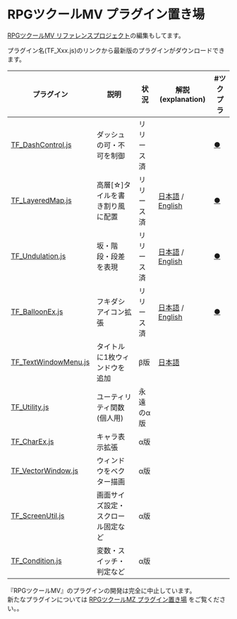 # RPGツクールMV プラグイン置き場

[RPGツクールMV リファレンスプロジェクト](https://github.com/katai5plate/RPGMV-CoreScript-Reference/)の編集もしてます。


プラグイン名(TF_Xxx.js)のリンクから最新版のプラグインがダウンロードできます。

|プラグイン|説明|状況|解説(explanation)|#ツクプラ|
|---|---|---|---|---|
|[TF_DashControl.js](https://raw.githubusercontent.com/tonbijp/RPGMakerMV/master/TF_DashControl.js)|ダッシュの可・不可を制御|リリース済||[●](https://rpgfun.tk/archives/2395)|
|[TF_LayeredMap.js](https://raw.githubusercontent.com/tonbijp/RPGMakerMV/master/TF_LayeredMap.js)|高層[☆]タイルを書き割り風に配置 |リリース済|[日本語](https://forum.tkool.jp/index.php?threads/1476/) / [English](https://forums.rpgmakerweb.com/index.php?threads/103416/)|[●](https://rpgfun.tk/archives/12228)|
|[TF_Undulation.js](https://raw.githubusercontent.com/tonbijp/RPGMakerMV/master/TF_Undulation.js)| 坂・階段・段差を表現 | リリース済 | [日本語](https://forum.tkool.jp/index.php?threads/3433/) / [English](https://forums.rpgmakerweb.com/index.php?threads/113291/)|[●](https://rpgfun.tk/archives/16531)|
|[TF_BalloonEx.js](https://raw.githubusercontent.com/tonbijp/RPGMakerMV/master/TF_BalloonEx.js)| フキダシアイコン拡張 | リリース済 | [日本語](https://forum.tkool.jp/index.php?threads/3795/) / [English](https://forums.rpgmakerweb.com/index.php?threads/118212/) | [●](https://plugin.fungamemake.com/archives/23210) |
|[TF_TextWindowMenu.js](https://raw.githubusercontent.com/tonbijp/RPGMakerMV/master/TF_TextWindowMenu.js)| タイトルに1枚ウィンドウを追加 | β版 |[日本語](https://forum.tkool.jp/index.php?threads/3888/) |
|[TF_Utility.js](https://raw.githubusercontent.com/tonbijp/RPGMakerMV/master/TF_Utility.js)| ユーティリティ関数(個人用) | 永遠のα版 | |
|[TF_CharEx.js](https://raw.githubusercontent.com/tonbijp/RPGMakerMV/master/TF_CharEx.js)| キャラ表示拡張 | α版 | |
|[TF_VectorWindow.js](https://raw.githubusercontent.com/tonbijp/RPGMakerMV/master/TF_VectorWindow.js)| ウィンドウをベクター描画 | α版 | |
|[TF_ScreenUtil.js](https://raw.githubusercontent.com/tonbijp/RPGMakerMV/master/TF_ScreenUtil.js)| 画面サイズ設定・スクロール固定など | α版 | |
|[TF_Condition.js](https://raw.githubusercontent.com/tonbijp/RPGMakerMV/master/TF_Condition.js)| 変数・スイッチ・判定など | α版 | |


『RPGツクールMV』のプラグインの開発は完全に中止しています。<br />
新たなプラグインについては [RPGツクールMZ プラグイン置き場](https://github.com/tonbijp/RPGMakerMZ) をご覧ください。。
